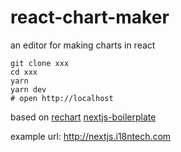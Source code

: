 # react-chart-maker

an editor for making charts in react

```
git clone xxx
cd xxx
yarn
yarn dev
# open http://localhost
```

based on [rechart](http://recharts.org/) [nextjs-boilerplate](https://github.com/nextjs-boilerplate/next.js-boilerplate) 

example url: http://nextjs.i18ntech.com
